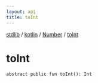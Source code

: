 ```yaml
---
layout: api
title: toInt
---
```

[stdlib](../../index.md) / [kotlin](../index.md) / [Number](index.md) / [toInt](toInt.md)

# toInt

```
abstract public fun toInt(): Int
```
